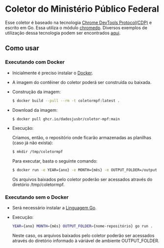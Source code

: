 # Coletor do Ministério Público Federal

Esse coletor é baseado na tecnologia [Chrome DevTools Protocol(CDP)](https://chromedevtools.github.io/devtools-protocol/) e escrito em Go. Essa utiliza o módulo [chromedp](https://github.com/chromedp/chromedp). Diversos exemplos de utilização dessa tecnologia podem ser encontrados [aqui](https://github.com/chromedp/examples).

## Como usar

### Executando com Docker

 - Inicialmente é preciso instalar o [Docker](https://docs.docker.com/install/). 
 - A imagem do contêiner do coletor poderá ser construída ou baixada. 

 - Construção da imagem:

    ```sh
    $ docker build --pull --rm -t coletormpf:latest . 
     ```
     
 - Download da imagem:

    ```sh
    $ docker pull ghcr.io/dadosjusbr/coletor-mpf:main
    ```
    
 - Execução:

    Criamos, então, o repositório onde ficarão armazenadas as planilhas (caso já não exista):
    ```sh
    $ mkdir /tmp/coletormpf
    ```
    Para executar, basta o seguinte comando:
    ```sh
    $ docker run -e YEAR={ano} -e MONTH={mês} -e OUTPUT_FOLDER=/output --name coletormpf --mount type=bind,src=/tmp/coletormpf,dst=/output coletormpf
    ```
    Os arquivos baixados pelo coletor poderão ser acessados através do diretório /tmp/coletormpf.

### Executando sem o Docker

 - Será necessário instalar a [Linguagem Go](https://go.dev/dl/).

 - Execução:

    ```sh
    YEAR={ano} MONTH={mês} OUTPUT_FOLDER={nome-repositório} go run .
    ```
    Neste caso, os arquivos baixados pelo coletor poderão ser acessados através do diretório informado à váriável de ambiente OUTPUT_FOLDER.
